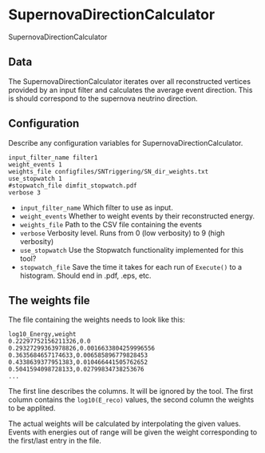 # SupernovaDirectionCalculator

SupernovaDirectionCalculator

## Data

The SupernovaDirectionCalculator iterates over all reconstructed vertices
provided by an input filter and calculates the average event direction.
This is should correspond to the supernova neutrino direction.

## Configuration

Describe any configuration variables for SupernovaDirectionCalculator.

```
input_filter_name filter1
weight_events 1
weights_file configfiles/SNTriggering/SN_dir_weights.txt
use_stopwatch 1
#stopwatch_file dimfit_stopwatch.pdf
verbose 3
```

* `input_filter_name` Which filter to use as input.
* `weight_events` Whether to weight events by their reconstructed energy.
* `weights_file` Path to the CSV file containing the events
* `verbose` Verbosity level. Runs from 0 (low verbosity) to 9 (high verbosity)
* `use_stopwatch` Use the Stopwatch functionality implemented for this tool?
* `stopwatch_file` Save the time it takes for each run of `Execute()` to a histogram. Should end in .pdf, .eps, etc.

## The weights file

The file containing the weights needs to look like this:

```
log10_Energy,weight
0.22297752156211326,0.0
0.29327299363978826,0.0016633804259996556
0.3635684657174633,0.006585896779828453
0.4338639377951383,0.010466441505762652
0.5041594098728133,0.02799834738253676
...
```

The first line describes the columns. It will be ignored by the tool. The
first column contains the `log10(E_reco)` values, the second column the
weights to be applited.

The actual weights will be calculated by interpolating the given values.
Events with energies out of range will be given the weight corresponding to
the first/last entry in the file.

